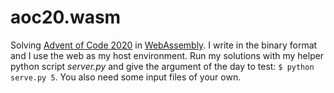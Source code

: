 # aoc20.wasm
Solving [Advent of Code 2020](https://adventofcode.com/2020) in [WebAssembly](https://webassembly.org/). I write in the binary format and I use the web as my host environment. Run my solutions with my helper python script *server.py* and give the argument of the day to test: `$ python serve.py 5`. You also need some input files of your own.
